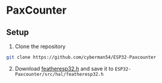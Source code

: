 # PaxCounter

## Setup

1. Clone the repository
```sh
git clone https://github.com/cyberman54/ESP32-Paxcounter
```

2. Download [featheresp32.h](src/hal/featheresp32.h) and save it to `ESP32-Paxcounter/src/hal/featheresp32.h`


